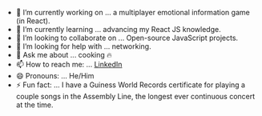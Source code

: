 - 🔭 I’m currently working on ... a multiplayer emotional information game (in React).
- 🌱 I’m currently learning ... advancing my React JS knowledge.
- 👯 I’m looking to collaborate on ... Open-source JavaScript projects.
- 🤔 I’m looking for help with ... networking.
- 💬 Ask me about ... cooking :fire:
- 📫 How to reach me: ... [LinkedIn](https://www.linkedin.com/in/walkerrm/)
- 😄 Pronouns: ... He/Him
- ⚡ Fun fact: ... I have a Guiness World Records certificate for playing a couple songs in the Assembly Line, the longest ever continuous concert at the time.



<!--
**walkerofthewoods/walkerofthewoods** is a ✨ _special_ ✨ repository because its `README.md` (this file) appears on your GitHub profile.

Here are some ideas to get you started:

- 🔭 I’m currently working on ...
- 🌱 I’m currently learning ...
- 👯 I’m looking to collaborate on ...
- 🤔 I’m looking for help with ...
- 💬 Ask me about ...
- 📫 How to reach me: ...
- 😄 Pronouns: ...
- ⚡ Fun fact: ...
-->
